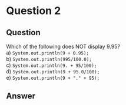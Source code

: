 # Question 2
## Question
Which of the following does NOT display 9.95?  
a) `System.out.println(9 + 0.95);`  
b) `System.out.println(995/100.0);`  
c) `System.out.println(9. + 95/100);`  
d) `System.out.println(9 + 95.0/100);`  
e) `System.out.println(9 + "." + 95);`  
## Answer
